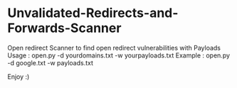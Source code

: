 # Unvalidated-Redirects-and-Forwards-Scanner
Open redirect Scanner to find open redirect vulnerabilities with Payloads<br/>
Usage : open.py -d yourdomains.txt -w yourpayloads.txt
Example : open.py -d google.txt -w payloads.txt

Enjoy :)
